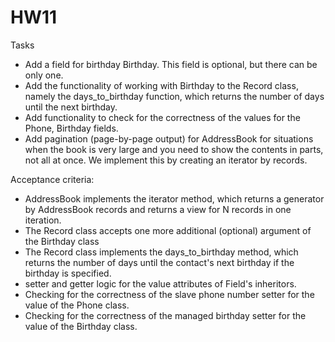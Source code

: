 # HW11
Tasks

- Add a field for birthday Birthday. This field is optional, but there can be only one.
- Add the functionality of working with Birthday to the Record class, namely the days_to_birthday function, which returns the number of days until the next birthday.
- Add functionality to check for the correctness of the values for the Phone, Birthday fields.
- Add pagination (page-by-page output) for AddressBook for situations when the book is very large and you need to show the contents in parts, not all at once. We implement this by creating an iterator by records.

Acceptance criteria:

- AddressBook implements the iterator method, which returns a generator by AddressBook records and returns a view for N records in one iteration.
- The Record class accepts one more additional (optional) argument of the Birthday class
- The Record class implements the days_to_birthday method, which returns the number of days until the contact's next birthday if the birthday is specified.
- setter and getter logic for the value attributes of Field's inheritors.
- Checking for the correctness of the slave phone number setter for the value of the Phone class.
- Checking for the correctness of the managed birthday setter for the value of the Birthday class.

